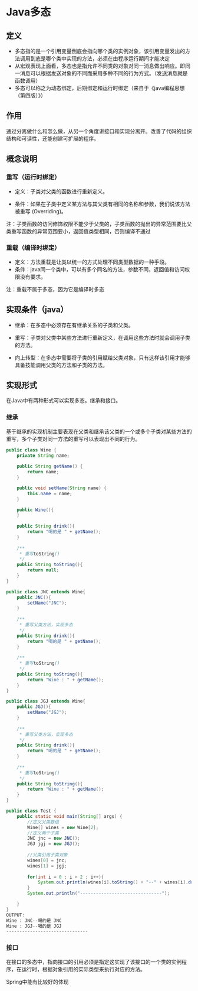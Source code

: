 # Java多态

## 定义

* 多态指的是一个引用变量倒底会指向哪个类的实例对象，该引用变量发出的方法调用到底是哪个类中实现的方法，必须在由程序运行期间才能决定
* 从宏观表现上面看，多态也是指允许不同类的对象对同一消息做出响应。即同一消息可以根据发送对象的不同而采用多种不同的行为方式。（发送消息就是函数调用）
* 多态可以称之为动态绑定，后期绑定和运行时绑定（来自于《java编程思想（第四版）》）

## 作用

通过分离做什么和怎么做，从另一个角度讲接口和实现分离开。改善了代码的组织结构和可读性，还能创建可扩展的程序。

## 概念说明

### 重写（运行时绑定）

* 定义：子类对父类的函数进行重新定义。

* 条件：如果在子类中定义某方法与其父类有相同的名称和参数，我们说该方法被重写 \(Overriding\)。

注：子类函数的访问修饰权限不能少于父类的，子类函数的抛出的异常范围要比父类重写函数的异常范围要小，返回值类型相同，否则编译不通过

### 重载（编译时绑定）

* 定义：方法重载是让类以统一的方式处理不同类型数据的一种手段。
* 条件：java同一个类中，可以有多个同名的方法，参数不同，返回值和访问权限没有要求。

注：重载不属于多态，因为它是编译时多态

## 实现条件（java）

* 继承：在多态中必须存在有继承关系的子类和父类。

* 重写：子类对父类中某些方法进行重新定义，在调用这些方法时就会调用子类的方法。

* 向上转型：在多态中需要将子类的引用赋给父类对象，只有这样该引用才能够具备技能调用父类的方法和子类的方法。

## 实现形式

在Java中有两种形式可以实现多态。继承和接口。

### 继承

基于继承的实现机制主要表现在父类和继承该父类的一个或多个子类对某些方法的重写，多个子类对同一方法的重写可以表现出不同的行为。

```java
public class Wine {
    private String name;
    
    public String getName() {
        return name;
    }

    public void setName(String name) {
        this.name = name;
    }

    public Wine(){
    }
    
    public String drink(){
        return "喝的是 " + getName();
    }
    
    /**
     * 重写toString()
     */
    public String toString(){
        return null;
    }
}

public class JNC extends Wine{
    public JNC(){
        setName("JNC");
    }
    
    /**
     * 重写父类方法，实现多态
     */
    public String drink(){
        return "喝的是 " + getName();
    }
    
    /**
     * 重写toString()
     */
    public String toString(){
        return "Wine : " + getName();
    }
}

public class JGJ extends Wine{
    public JGJ(){
        setName("JGJ");
    }
    
    /**
     * 重写父类方法，实现多态
     */
    public String drink(){
        return "喝的是 " + getName();
    }
    
    /**
     * 重写toString()
     */
    public String toString(){
        return "Wine : " + getName();
    }
}

public class Test {
    public static void main(String[] args) {
        //定义父类数组
        Wine[] wines = new Wine[2];
        //定义两个子类
        JNC jnc = new JNC();
        JGJ jgj = new JGJ();
        
        //父类引用子类对象
        wines[0] = jnc;
        wines[1] = jgj;
        
        for(int i = 0 ; i < 2 ; i++){
            System.out.println(wines[i].toString() + "--" + wines[i].drink());
        }
        System.out.println("-------------------------------");

    }
}
OUTPUT:
Wine : JNC--喝的是 JNC
Wine : JGJ--喝的是 JGJ
-------------------------------
```

### 接口

在接口的多态中，指向接口的引用必须是指定这实现了该接口的一个类的实例程序，在运行时，根据对象引用的实际类型来执行对应的方法。

Spring中能有比较好的体现

## 

## 



